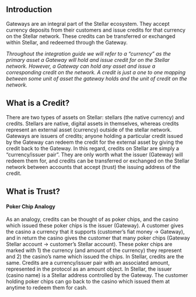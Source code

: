 ## Introduction
Gateways are an integral part of the Stellar ecosystem. They accept currency deposits from their customers and issue credits for that currency on the Stellar network. These credits can be transferred or exchanged within Stellar, and redeemed through the Gateway.

*Throughout the integration guide we will refer to a “currency” as the primary asset a Gateway will hold and issue credit for on the Stellar network. However, a Gateway can hold any asset and issue a corresponding credit on the network. A credit is just a one to one mapping between some unit of asset the gateway holds and the unit of credit on the network.*

## What is a Credit?
There are two types of assets on Stellar: stellars (the native currency) and credits. Stellars are native, digital assets in themselves, whereas credits represent an external asset (currency) outside of the stellar network. Gateways are issuers of credits; anyone holding a particular credit issued by the Gateway can redeem the credit for the external asset by giving the credit back to the Gateway. In this regard, credits on Stellar are simply a “currency/issuer pair”. They are only worth what the issuer (Gateway) will redeem them for, and credits can be transferred or exchanged on the Stellar network between accounts that accept (trust) the issuing address of the credit. 

## What is Trust?


#### Poker Chip Analogy
As an analogy, credits can be thought of as poker chips, and the casino which issued these poker chips is the issuer (Gateway). A customer gives the casino a currency that it supports (customer’s fiat money -> Gateway), and in return the casino gives the customer that many poker chips (Gateway Stellar account -> customer’s Stellar account). These poker chips are marked with 1) the currency (and amount of the currency) they represent and 2) the casino’s name which issued the chips. In Stellar, credits are the same. Credits are a currency/issuer pair with an associated amount, represented in the protocol as an amount object. In Stellar, the issuer (casino name) is a Stellar address controlled by the Gateway. The customer holding poker chips can go back to the casino which issued them at anytime to redeem them for cash.
